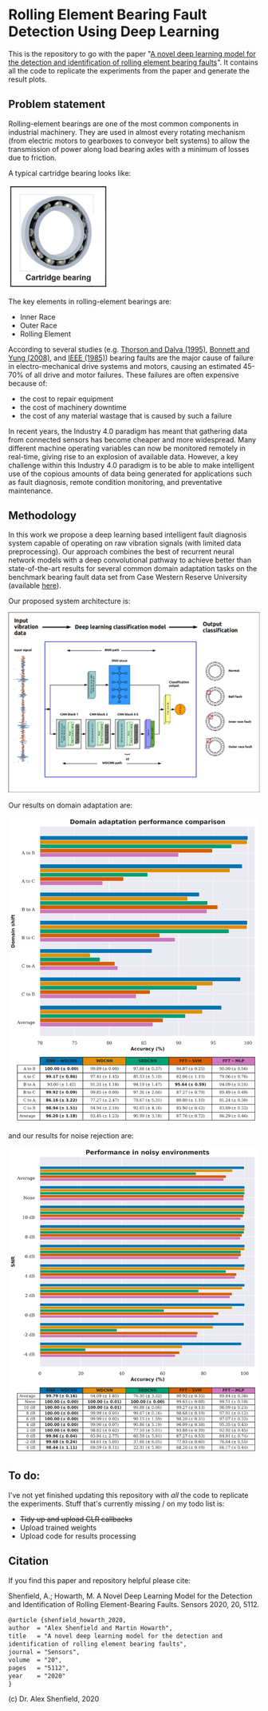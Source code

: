 # Rolling Element Bearing Fault Detection Using Deep Learning

This is the repository to go with the paper "[A novel deep learning model for the detection and identification of rolling element bearing faults](https://doi.org/10.3390/s20185112)". It contains all the code to replicate the experiments from the paper and generate the result plots.

## Problem statement

Rolling-element bearings are one of the most common components in industrial machinery. They are used in almost every rotating mechanism (from electric motors to gearboxes to conveyor belt systems) to allow the transmission of power along load bearing axles with a minimum of losses due to friction.

A typical cartridge bearing looks like:

<img src="./figures/cartridge_bearing.jpg" alt="Cartridge Bearing" width="200"/>

The key elements in rolling-element bearings are:

- Inner Race
- Outer Race
- Rolling Element

According to several studies (e.g. [Thorson and Dalva (1995)](https://ieeexplore.ieee.org/stamp/stamp.jsp?arnumber=464536), [Bonnett and Yung (2008)](https://ieeexplore.ieee.org/abstract/document/4432942), and [IEEE (1985)](https://ieeexplore.ieee.org/document/4158071)) bearing faults are the major cause of failure in electro-mechanical drive systems and motors, causing an estimated 45-70% of all drive and motor failures. These failures are often expensive because of:

- the cost to repair equipment 
- the cost of machinery downtime 
- the cost of any material wastage that is caused by such a failure 

In recent years, the Industry 4.0 paradigm has meant that gathering data from connected sensors has become cheaper and more widespread. Many different machine operating variables can now be monitored remotely in real-time, giving rise to an explosion of available data. However, a key challenge within this Industry 4.0 paradigm is to be able to make intelligent use of the copious amounts of data being generated for applications such as fault diagnosis, remote condition monitoring, and preventative maintenance.

## Methodology

In this work we propose a deep learning based intelligent fault diagnosis system capable of operating on raw vibration signals (with limited data preprocessing). Our approach combines the best of recurrent neural network models with a deep convolutional pathway to achieve better than state-of-the-art results for several common domain adaptation tasks on the benchmark bearing fault data set from Case Western Reserve University (available [here](https://csegroups.case.edu/bearingdatacenter/pages/apparatus-procedures)).

Our proposed system architecture is:

<img src="./figures/graphical_abstract_sensors.png" alt="The RNN-WDCNN architecture" width="750"/>

Our results on domain adaptation are:

<img src="./figures/fig_8.png" alt="Load adaptation results" width="500"/>

and our results for noise rejection are:

<img src="./figures/fig_12.png" alt="Noise rejection results" width="500"/>

## To do:

I've not yet finished updating this repository with _all_ the code to replicate the experiments. Stuff that's currently missing / on my todo list is:

- ~~Tidy up and upload CLR callbacks~~
- Upload trained weights
- Upload code for results processing

## Citation 

If you find this paper and repository helpful please cite:

Shenfield, A.; Howarth, M. A Novel Deep Learning Model for the Detection and Identification of Rolling Element-Bearing Faults. Sensors 2020, 20, 5112.

```
@article {shenfield_howarth_2020,
author  = "Alex Shenfield and Martin Howarth",
title   = "A novel deep learning model for the detection and identification of rolling element bearing faults",
journal = "Sensors",
volume  = "20",
pages   = "5112",
year    = "2020"
}
```


(c) Dr. Alex Shenfield, 2020
